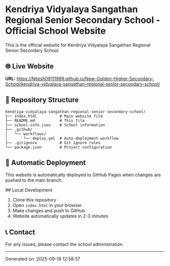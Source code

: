# Kendriya Vidyalaya Sangathan Regional Senior Secondary School - Official School Website

This is the official website for Kendriya Vidyalaya Sangathan Regional Senior Secondary School.

## 🌐 Live Website
**URL:** https://Nitesh09111999.github.io/New-Golden-Higher-Secondary-School/kendriya-vidyalaya-sangathan-regional-senior-secondary-school/

## 📁 Repository Structure
```
kendriya-vidyalaya-sangathan-regional-senior-secondary-school/
├── index.html          # Main website file
├── README.md           # This file
├── school-info.json    # School information
├── .github/
│   └── workflows/
│       └── deploy.yml  # Auto-deployment workflow
├── .gitignore          # Git ignore rules
└── package.json        # Project configuration
```

## 🚀 Automatic Deployment
This website is automatically deployed to GitHub Pages when changes are pushed to the main branch.

##️ Local Development
1. Clone this repository
2. Open `index.html` in your browser
3. Make changes and push to GitHub
4. Website automatically updates in 2-3 minutes

## 📞 Contact
For any issues, please contact the school administration.

---
Generated on: 2025-09-18 12:58:37
